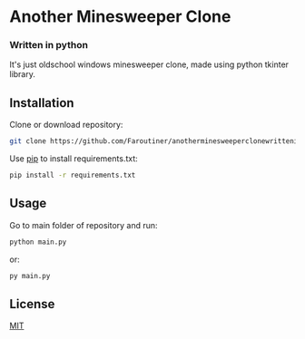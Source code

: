 # Another Minesweeper Clone
### Written in python
It's just oldschool windows minesweeper clone, made using python tkinter library.

## Installation
Clone or download repository:

```bash
git clone https://github.com/Faroutiner/anotherminesweeperclonewritteninpython.git
```

Use [pip](https://pip.pypa.io/en/stable/) to install requirements.txt:

```bash
pip install -r requirements.txt
```

## Usage
Go to main folder of repository and run:

```bash
python main.py
```

or:

```bash
py main.py
```

## License
[MIT](https://choosealicense.com/licenses/mit/)

